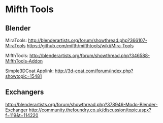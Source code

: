 # Mifth Tools

## Blender

MiraTools:
http://blenderartists.org/forum/showthread.php?366107-MiraTools
https://github.com/mifth/mifthtools/wiki/Mira-Tools

MifthTools:
http://blenderartists.org/forum/showthread.php?346588-MifthTools-Addon

Simple3DCoat Applink:
http://3d-coat.com/forum/index.php?showtopic=15481

## Exchangers
http://blenderartists.org/forum/showthread.php?378946-Modo-Blender-Exchanger
http://community.thefoundry.co.uk/discussion/topic.aspx?f=119&t=114220
